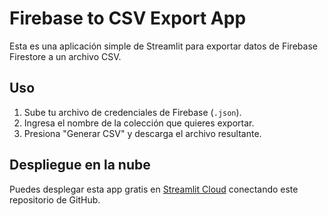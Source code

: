# Firebase to CSV Export App

Esta es una aplicación simple de Streamlit para exportar datos de Firebase Firestore a un archivo CSV.

## Uso

1. Sube tu archivo de credenciales de Firebase (`.json`).
2. Ingresa el nombre de la colección que quieres exportar.
3. Presiona "Generar CSV" y descarga el archivo resultante.

## Despliegue en la nube

Puedes desplegar esta app gratis en [Streamlit Cloud](https://streamlit.io/cloud) conectando este repositorio de GitHub.

